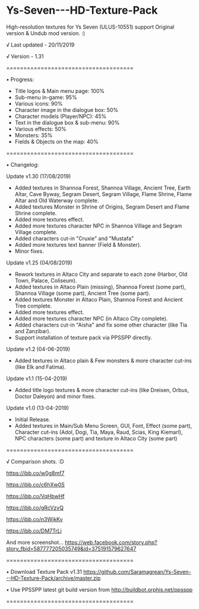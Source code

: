 # Ys-Seven---HD-Texture-Pack
High-resolution textures for Ys Seven (ULUS-10551) support Original version &amp; Undub mod version. :)

√ Last updated - 20/11/2019

√ Version - 1.31

=====================================

• Progress:

- Title logos & Main menu page: 100%
- Sub-menu in-game: 95%
- Various icons: 90%
- Character image in the dialogue box: 50%
- Character models (Player/NPC): 45%
- Text in the dialogue box & sub-menu: 90%
- Various effects: 50%
- Monsters: 35%
- Fields & Objects on the map: 40%

=====================================

• Changelog:

Update v1.30 (17/08/2019)
- Added textures in Shannoa Forest, Shannoa Village, Ancient Tree, Earth Altar, Cave Byway, Segram Desert, Segram Village, Flame Shrine, Flame Altar and Old Waterway complete.
- Added textures Monster in Shrine of Origins, Segram Desert and Flame Shrine complete.
- Added more textures effect.
- Added more textures character NPC in Shannoa Village and Segram Village complete.
- Added characters cut-in "Cruxie" and "Mustafa"
- Added more textures text banner (Field & Monster).
- Minor fixes.

Update v1.25 (04/08/2019)
- Rework textures in Altaco City and separate to each zone (Harbor, Old Town, Palace, Coliseum).
- Added textures in Altaco Plain (missing), Shannoa Forest (some part), Shannoa Village (some part), Ancient Tree (some part).
- Added textures Monster in Altaco Plain, Shannoa Forest and Ancient Tree complete.
- Added more textures effect.
- Added more textures character NPC (in Altaco City complete).
- Added characters cut-in "Aisha" and fix some other character (like Tia and Zanzibar).
- Support installation of texture pack via PPSSPP directly.

Update v1.2 (04-06-2019)
- Added textures in Altaco plain & Few monsters & more character cut-ins (like Elk and Fatima).

Update v1.1 (15-04-2019)
- Added title logo textures &  more character cut-ins (like Dreisen, Orbus, Doctor Daleyon) and minor fixes.

Update v1.0 (13-04-2019)
- Initial Release.
- Added textures in Main/Sub Menu Screen, GUI, Font, Effect (some part), Character cut-ins (Adol, Dogi, Tia, Maya, Raud, Scias, King Kiemarl), NPC characters (some part) and texture in Altaco City (some part)

=====================================

√ Comparison shots. :D

https://ibb.co/w0g8mf7

https://ibb.co/c6hXw0S

https://ibb.co/VqHbwHf

https://ibb.co/gRcVzvQ

https://ibb.co/n3WjkKv

https://ibb.co/DM7TrLj

And more screenshot... https://web.facebook.com/story.php?story_fbid=587777205035749&id=375191579627647

=====================================

• Download Texture Pack v1.31 https://github.com/Saramagrean/Ys-Seven---HD-Texture-Pack/archive/master.zip

• Use PPSSPP latest git build version from http://buildbot.orphis.net/ppsspp

=====================================
